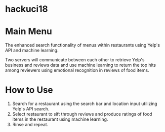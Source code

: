 # hackuci18

# Main Menu
The enhanced search functionality of menus within restaurants using Yelp's API and machine learning.

Two servers will communicate between each other to retrieve Yelp's business and reviews data and use machine learning to return the top hits among reviewers using emotional recognition in reviews of food items.

# How to Use
1. Search for a restaurant using the search bar and location input utilizing Yelp's API search.
2. Select restaurant to sift through reviews and produce ratings of food items in the restaurant using machine learning.
3. Rinse and repeat.
